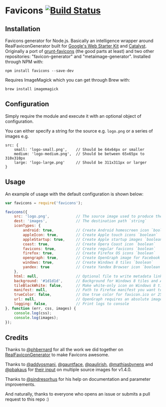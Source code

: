 # Favicons [![Build Status](https://travis-ci.org/haydenbleasel/favicons.svg?branch=node)](https://travis-ci.org/haydenbleasel/favicons)

## Installation

Favicons generator for Node.js. Basically an intelligence wrapper around RealFaviconGenerator built for [Google's Web Starter Kit](https://github.com/google/web-starter-kit) and [Catalyst](https://github.com/haydenbleasel/catalyst). Originally a port of [grunt-favicons](https://github.com/gleero/grunt-favicons/) (the good parts at least) and two other repositories: "favicon-generator" and "metaimage-generator". Installed through NPM with:

    npm install favicons --save-dev

Requires ImageMagick which you can get through Brew with:

    brew install imagemagick

## Configuration

Simply require the module and execute it with an optional object of configuration.


You can either specify a string for the source e.g. `logo.png` or a series of images e.g.

    src: {
        small: 'logo-small.png',    // Should be 64x64px or smaller
        medium: 'logo-medium.png',  // Should be between 65x65px to 310x310px
        large: 'logo-large.png'     // Should be 311x311px or larger
    }

## Usage

An example of usage with the default configuration is shown below:

```js
var favicons = require('favicons');

favicons({
    src: 'logo.png',            // The source image used to produce the favicon `string` or `object`
    dest: 'images',             // The destination path `string`
    iconTypes: {
        android: true,          // Create Android homescreen icon `boolean`
        appleIcon: true,        // Create Apple touch icons `boolean`
        appleStartup: true,     // Create Apple startup images `boolean`
        coast: true,            // Create Opera Coast icon `boolean`
        favicons: true,         // Create regular favicons `boolean`
        firefox: true,          // Create Firefox OS icons `boolean`
        opengraph: true,        // Create OpenGraph image for Facebook `boolean`
        windows: true,          // Create Windows 8 tiles `boolean`
        yandex: true            // Create Yandex Browser icon `boolean`
    },
    html: null,                 // Optional file to write metadata links to `string`, typically "index.html"
    background: '#1d1d1d',      // Background for Windows 8 tiles and Apple touch icons `#string`
    tileBlackWhite: false,      // Make white-only icon on Windows 8 tile `boolean`
    manifest: null,             // Path to Firefox manifest you want to add links to icons `string`, typically "manifest.webapp"
    trueColor: false,           // Use true color for favicon.ico or 256 сolor. True color is larger `boolean`
    url: null,                  // OpenGraph requires an absolute image URL. This is the URL for your website.
    logging: false,             // Print logs to console
}, function (err, css, images) {
    console.log(css);
    console.log(images);
});
```

## Credits

Thanks to [@phbernard](https://github.com/phbernard) for all the work we did together on [RealFaviconGenerator](https://github.com/realfavicongenerator) to make Favicons awesome.

Thanks to [@addyosmani](https://github.com/addyosmani), [@gauntface](https://github.com/gauntface), [@paulirish](https://github.com/paulirish), [@mathiasbynens](https://github.com/mathiasbynens) and [@pbakaus](https://github.com/pbakaus) for [their input](https://github.com/google/web-starter-kit/pull/442) on multiple source images for v1.4.0.

Thanks to [@sindresorhus](https://github.com/sindresorhus) for his help on documentation and parameter improvements.

And naturally, thanks to everyone who opens an issue or submits a pull request to this repo :)
